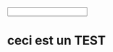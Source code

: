 <html>
<body>

<form>
<input type="search" id="input">
</form>
<h1> ceci est un TEST</p>

</body>
</html>
